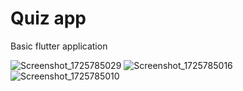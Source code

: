 # Quiz app

Basic flutter application


![Screenshot_1725785029](https://github.com/user-attachments/assets/73c11035-8ce6-4f7e-a29b-997264f23269)
![Screenshot_1725785016](https://github.com/user-attachments/assets/d2ec36f0-bde5-428e-91c8-40f3f839818f)
![Screenshot_1725785010](https://github.com/user-attachments/assets/9364de07-652b-45a5-9e54-80ac0ff4f8aa)
